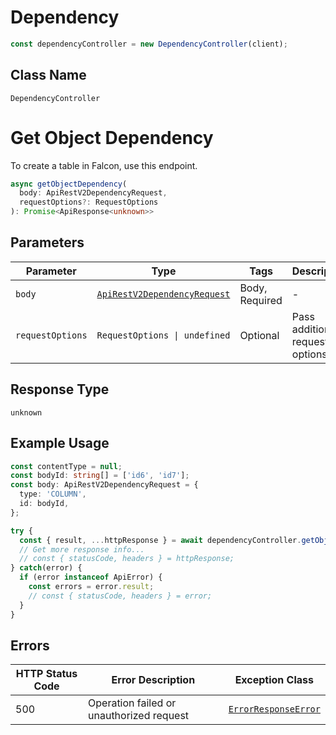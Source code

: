# Dependency

```ts
const dependencyController = new DependencyController(client);
```

## Class Name

`DependencyController`


# Get Object Dependency

To create a table in Falcon, use this endpoint.

```ts
async getObjectDependency(
  body: ApiRestV2DependencyRequest,
  requestOptions?: RequestOptions
): Promise<ApiResponse<unknown>>
```

## Parameters

| Parameter | Type | Tags | Description |
|  --- | --- | --- | --- |
| `body` | [`ApiRestV2DependencyRequest`](/doc/models/api-rest-v2-dependency-request.md) | Body, Required | - |
| `requestOptions` | `RequestOptions \| undefined` | Optional | Pass additional request options. |

## Response Type

`unknown`

## Example Usage

```ts
const contentType = null;
const bodyId: string[] = ['id6', 'id7'];
const body: ApiRestV2DependencyRequest = {
  type: 'COLUMN',
  id: bodyId,
};

try {
  const { result, ...httpResponse } = await dependencyController.getObjectDependency(body);
  // Get more response info...
  // const { statusCode, headers } = httpResponse;
} catch(error) {
  if (error instanceof ApiError) {
    const errors = error.result;
    // const { statusCode, headers } = error;
  }
}
```

## Errors

| HTTP Status Code | Error Description | Exception Class |
|  --- | --- | --- |
| 500 | Operation failed or unauthorized request | [`ErrorResponseError`](/doc/models/error-response-error.md) |

